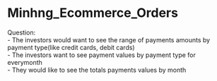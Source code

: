 # Minhng_Ecommerce_Orders

Question:<br>
    - The investors would want to see the range of payments amounts by payment type(like credit cards, debit cards)<br>
    - The investors want to see payment values by payment type for everymonth<br>
    - They would like to see the totals payments values by month<br>

